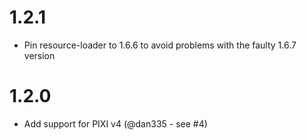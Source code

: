 # 1.2.1
- Pin resource-loader to 1.6.6 to avoid problems with the faulty 1.6.7 version
# 1.2.0
- Add support for PIXI v4 (@dan335 - see #4)